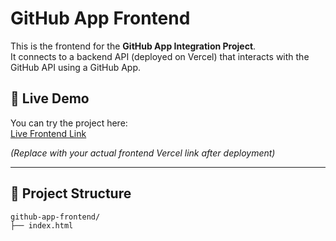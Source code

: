 # GitHub App Frontend

This is the frontend for the **GitHub App Integration Project**.  
It connects to a backend API (deployed on Vercel) that interacts with the GitHub API using a GitHub App.

## 🚀 Live Demo
You can try the project here:  
[Live Frontend Link](https://your-frontend-vercel-link.vercel.app)

*(Replace with your actual frontend Vercel link after deployment)*

---

## 📂 Project Structure
```text
github-app-frontend/
├── index.html
